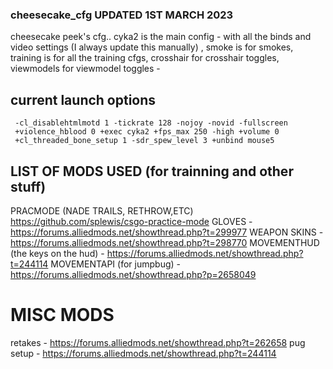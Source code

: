 ### cheesecake_cfg  UPDATED 1ST MARCH 2023
cheesecake peek's cfg.. cyka2 is the main config - with all the binds and video settings (I always update this manually) ,
smoke is for smokes, training is for all the training cfgs, crosshair for crosshair toggles, viewmodels for viewmodel toggles -

## current launch options 
     -cl_disablehtmlmotd 1 -tickrate 128 -nojoy -novid -fullscreen 
     +violence_hblood 0 +exec cyka2 +fps_max 250 -high +volume 0 
     +cl_threaded_bone_setup 1 -sdr_spew_level 3 +unbind mouse5 

##  LIST OF MODS USED (for trainning and other stuff) 

PRACMODE (NADE TRAILS, RETHROW,ETC) https://github.com/splewis/csgo-practice-mode
GLOVES - https://forums.alliedmods.net/showthread.php?t=299977 
WEAPON SKINS - https://forums.alliedmods.net/showthread.php?t=298770
MOVEMENTHUD (the keys on the hud) - https://forums.alliedmods.net/showthread.php?t=244114
MOVEMENTAPI (for jumpbug) - https://forums.alliedmods.net/showthread.php?p=2658049


# MISC MODS
retakes - https://forums.alliedmods.net/showthread.php?t=262658
pug setup - https://forums.alliedmods.net/showthread.php?t=244114
